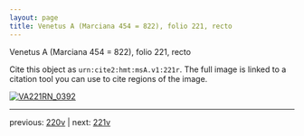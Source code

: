 ```yaml
---
layout: page
title: Venetus A (Marciana 454 = 822), folio 221, recto
---
```


Venetus A (Marciana 454 = 822), folio 221, recto

Cite this object as `urn:cite2:hmt:msA.v1:221r`.  The full image is linked to a citation tool you can use to cite regions of the image.

[![VA221RN_0392](http://www.homermultitext.org/iipsrv?IIIF=/project/homer/pyramidal/deepzoom/hmt/vaimg/2017a/VA221RN_0392.tif/full/800,/0/default.jpg)](http://www.homermultitext.org/ict2/?urn=urn:cite2:hmt:vaimg.2017a:VA221RN_0392) 

---

previous:  [220v](../220v/) | next: [221v](../221v/)